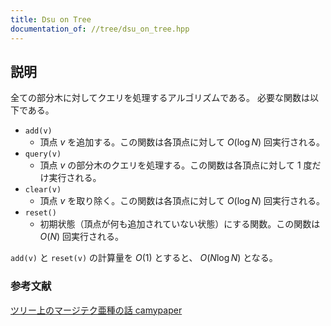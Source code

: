 ```yaml
---
title: Dsu on Tree
documentation_of: //tree/dsu_on_tree.hpp
---
```


## 説明

全ての部分木に対してクエリを処理するアルゴリズムである。
必要な関数は以下である。

- `add(v)`
  - 頂点 $v$ を追加する。この関数は各頂点に対して $O(\log{N})$ 回実行される。
- `query(v)`
  - 頂点 $v$ の部分木のクエリを処理する。この関数は各頂点に対して $1$ 度だけ実行される。
- `clear(v)`
  - 頂点 $v$ を取り除く。この関数は各頂点に対して $O(\log{N})$ 回実行される。
- `reset()`
  - 初期状態（頂点が何も追加されていない状態）にする関数。この関数は $O(N)$ 回実行される。

`add(v)` と `reset(v)` の計算量を $O(1)$ とすると、 $O(N\log{N})$ となる。

### 参考文献

[ツリー上のマージテク亜種の話 camypaper](https://speakerdeck.com/camypaper/dsu-on-tree)